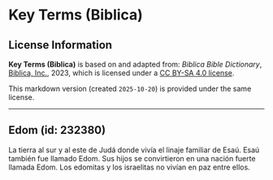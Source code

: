 # Key Terms (Biblica)

## License Information

**Key Terms (Biblica)** is based on and adapted from: _Biblica Bible Dictionary_, [Biblica, Inc.](https://www.biblica.com/), 2023, which is licensed under a [CC BY-SA 4.0 license](https://creativecommons.org/licenses/by-sa/4.0/legalcode.en).

This markdown version (created `2025-10-20`) is provided under the same license.



--------------------------------

## Edom (id: 232380)

La tierra al sur y al este de Judá donde vivía el linaje familiar de Esaú. Esaú también fue llamado Edom. Sus hijos se convirtieron en una nación fuerte llamada Edom. Los edomitas y los israelitas no vivían en paz entre ellos.


